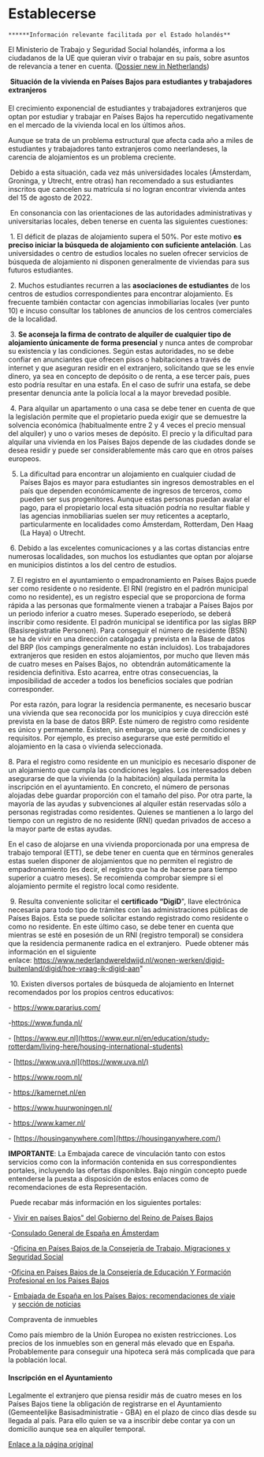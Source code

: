   Establecerse
============

    **​****Información relevante facilitada por el Estado holandés**

El Ministerio de Trabajo y Seguridad Social holandés, informa a los ciudadanos de la UE que quieran vivir o trabajar en su país, sobre asuntos de relevancia a tener en cuenta. ([Dossier new in Netherlands​](https://www.government.nl/documents/publications/2014/03/07/new-in-the-netherlands-2014))  


  


 **Situación de la vivienda en Países Bajos para estudiantes y trabajadores extranjeros​**  


#### 

El crecimiento exponencial de estudiantes y trabajadores extranjeros que optan por estudiar y trabajar en Países Bajos ha repercutido negativamente en el mercado de la vivienda local en los últimos años.  


Aunque se trata de un problema estructural que afecta cada año a miles de estudiantes y trabajadores tanto extranjeros como neerlandeses, la carencia de alojamientos es un problema creciente.

 Debido a esta situación, cada vez más universidades locales (Ámsterdam, Groninga, y Utrecht, entre otras) han recomendado a sus estudiantes inscritos que cancelen su matrícula si no logran encontrar vivienda antes del 15 de agosto de 2022.

 En consonancia con las orientaciones de las autoridades administrativas y universitarias locales, deben tenerse en cuenta las siguientes cuestiones:

 1. El déficit de plazas de alojamiento supera el 50%. Por este motivo **es preciso iniciar la búsqueda de alojamiento con suficiente antelación**. Las universidades o centro de estudios locales no suelen ofrecer servicios de búsqueda de alojamiento ni disponen generalmente de viviendas para sus futuros estudiantes.

 2. Muchos estudiantes recurren a las **asociaciones de estudiantes** de los centros de estudios correspondientes para encontrar alojamiento. Es frecuente también contactar con agencias inmobiliarias locales (ver punto 10) e incuso consultar los tablones de anuncios de los centros comerciales de la localidad.

 3. **Se aconseja la firma de contrato de alquiler de cualquier tipo de alojamiento únicamente de forma presencial** y nunca antes de comprobar su existencia y las condiciones. Según estas autoridades, no se debe confiar en anunciantes que ofrecen pisos o habitaciones a través de internet y que aseguran residir en el extranjero, solicitando que se les envíe dinero, ya sea en concepto de depósito o de renta, a ese tercer país, pues esto podría resultar en una estafa. En el caso de sufrir una estafa, se debe presentar denuncia ante la policía local a la mayor brevedad posible.

 4. Para alquilar un apartamento o una casa se debe tener en cuenta de que la legislación permite que el propietario pueda exigir que se demuestre la solvencia económica (habitualmente entre 2 y 4 veces el precio mensual del alquiler) y uno o varios meses de depósito. El precio y la dificultad para alquilar una vivienda en los Países Bajos depende de las ciudades donde se desea residir y puede ser considerablemente más caro que en otros países europeos.

5. La dificultad para encontrar un alojamiento en cualquier ciudad de Países Bajos es mayor para estudiantes sin ingresos demostrables en el país que dependen económicamente de ingresos de terceros, como pueden ser sus progenitores. Aunque estas personas puedan avalar el pago, para el propietario local esta situación podría no resultar fiable y las agencias inmobiliarias suelen ser muy reticentes a aceptarlo, particularmente en localidades como Ámsterdam, Rotterdam, Den Haag (La Haya) o Utrecht.

 6. Debido a las excelentes comunicaciones y a las cortas distancias entre numerosas​​ localidades, son muchos los estudiantes que optan por alojarse en municipios distintos a los del centro de estudios. 

 7. El registro en el ayuntamiento o empadronamiento en Países Bajos puede ser como residente o no residente. El RNI (registro en el padrón municipal como no residente), es un registro especial que se proporciona de forma rápida a las personas que formalmente vienen a trabajar a Países Bajos por un periodo inferior a cuatro meses. Superado ese​ período, se deberá inscribir como residente. El padrón municipal se identifica por las siglas BRP (Basisregistratie Personen).​ Para conseguir el número de residente (BSN) se ha de vivir en una dirección catalogada y prevista en la Base de datos del BRP (los campings generalmente no están incluidos). Los trabajadores  extranjeros que reside​n en estos alojamientos, por mucho que lleven más de cuatro meses en Países Bajos, no  obtendrán automáticamente la residencia definitiva. Esto acarrea, entre otras consecuencias, la imposibilidad de acceder a todos los beneficios sociales que podrían corresponder.

 Por esta razón, para lograr la residencia permanente, es necesario buscar una vivienda que sea reconocida por los municipios y cuya dirección esté prevista en la base de datos BRP. Este número de registro como residente es único y permanente. Existen, sin embargo, una serie de condiciones y requisitos. Por ejemplo, es preciso asegurarse que esté permitido el alojamiento en la casa o vivienda seleccionada. 

​8. Para el registro como residente en un municipio es necesario disponer de un alojamiento que cumpla las condiciones legales. Los interesados deben asegurarse de que la vivienda (o la habitación) alquilada permita la inscripción en el ayuntamiento. En concreto, el número de personas alojadas debe guardar proporción con el tamaño del piso. Por otra parte, la mayoría de las ayudas y subvenciones al alquiler están reservadas sólo a personas registradas como residentes. Quienes se mantienen a lo largo del tiempo con un registro de no residente (RNI) quedan privados de acceso a la mayor parte de estas ayudas.

​En el caso de alojarse en una vivienda proporcionada por una empresa de trabajo temporal (ETT), se debe tener en cuenta que en términos generales estas suelen disponer de alojamientos que no permiten el registro de empadronamiento (es decir, el registro que ha de hacerse para tiempo superior a cuatro meses). Se recomienda comprobar siempre si el alojamiento permite el registro local como residente.

 9. Resulta conveniente solicitar el **certificado “DigiD**", llave electrónica necesaria para todo tipo de trámites con las administraciones públicas de Países Bajos. Esta se puede solicitar estando registrado como residente o como no residente. En este último caso, se debe tener en cuenta que mientras se esté en posesión de un RNI (registro temporal) se considera que la residencia permanente radica en el extranjero.  Puede obtener más información en el siguiente enlace: <https://www.nederlandwereldwijd.nl/wonen-werken/digid-buitenland/digid/hoe-vraag-ik-digid-aan>"

 10. Existen diversos portales de búsqueda de alojamiento en Internet recomendados por los propios centros educativos:

- <https://www.pararius.com/>

-<https://www.funda.nl/>

- [https://www.eur.nl](https://www.eur.nl/en/education/study-rotterdam/living-here/housing-international-students)  


- [https://www.uva.nl](https://www.uva.nl/)

- <https://www.room.nl/>

- <https://kamernet.nl/en>

- <https://www.huurwoningen.nl/>

- <https://www.kamer.nl/>

- [https://housinganywhere.com](https://housinganywhere.com/)  
  


**IMPORTANTE**: La Embajada carece de vinculación tanto con estos servicios como con la información contenida en sus correspondientes portales, incluyendo las ofertas disponibles. Bajo ningún concepto puede entenderse la puesta a disposición de estos enlaces como de recomendaciones de esta Representación.

 Puede recabar más información en los siguientes portales: ​

​- [Vivir en países Bajos" del Gobierno del Reino de Países Bajos​](https://www.paisesbajosmundial.nl/in-nederland-gaan-wonen-en-werken---venir-a-vivir-y-trabajar-en-los-paises-bajos)****​​****  


-[Consulado General de España en Ámsterdam](https://www.exteriores.gob.es/Consulados/amsterdam/es/Paginas/index.aspx) ​​  


 -[Oficina en Países Bajos de la Consejería de Trabajo, Migraciones y Seguridad Social](https://www.mites.gob.es/es/mundo/consejerias/paisesBajos/index.htm)

-[Oficina en Países Bajos de la Consejería de Educación Y Formación Profesional en los Paises Bajos](https://www.educacionyfp.gob.es/paisesbajos/oficinasycentros/oficinas-educacion.html)

- [Embajada de España en los Países Bajos: recomendaciones de viaje​](https://www.exteriores.gob.es/Embajadas/lahaya/es/ViajarA/Paginas/Recomendaciones-de-viaje.aspx)  y [sección de noticias​](https://www.exteriores.gob.es/Embajadas/lahaya/es/Comunicacion/Noticias/Paginas/index.aspx)   


  
  
  
Compraventa de inmuebles

Como país miembro de la Unión Europea no existen restricciones. Los precios de los inmuebles son en general más elevado que en España. Probablemente para conseguir una hipoteca será más complicada que para la población local. 

#### Inscripción en el Ayuntamiento​

Legalmente el extranjero que piensa residir más de cuatro meses en los Países Bajos tiene la obligación de registrarse en el Ayuntamiento (Gemeentelijke Basisadministratie - GBA) en el plazo de cinco días desde su llegada al país. Para ello quien se va a inscribir debe contar ya con un domicilio aunque sea en alquiler temporal.  


   [Enlace a la página original](https://www.exteriores.gob.es/Embajadas/lahaya/es/ViajarA/Paginas/Establecerse.aspx)
